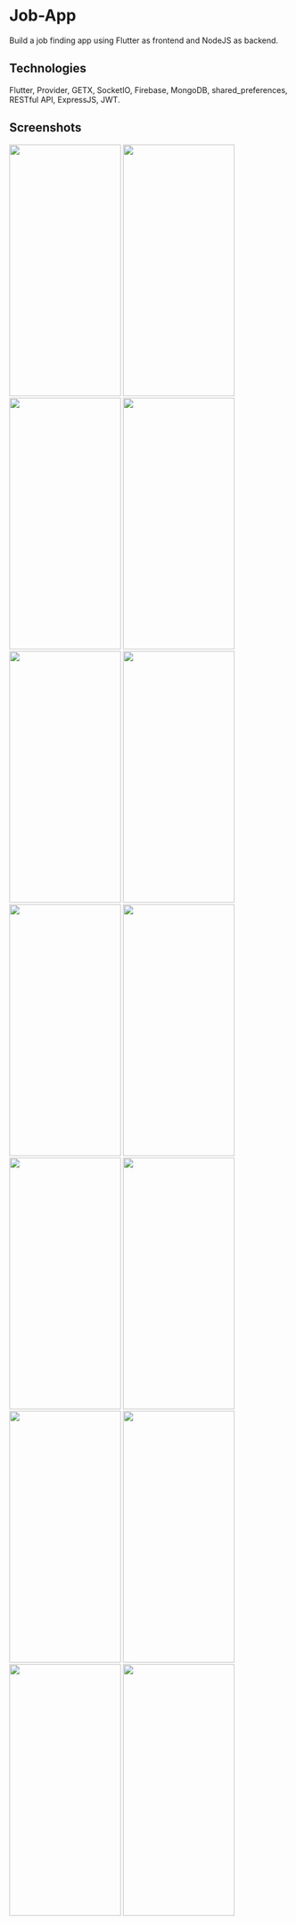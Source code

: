 # Job-App
Build a job finding app using Flutter as frontend and NodeJS as backend.
## Technologies
Flutter, Provider, GETX, SocketIO, Firebase, MongoDB, shared_preferences, RESTful API, ExpressJS, JWT.
## Screenshots
<img src="https://github.com/user-attachments/assets/3d9817ed-d75e-4de1-9dc5-4aae56587fd6" width="200" height="450"/>
<img src="https://github.com/user-attachments/assets/36eeba1a-a538-40a0-ad50-ecfa02314238" width="200" height="450"/>
<img src="https://github.com/user-attachments/assets/7d2ce0ef-4c7a-4c8a-b953-ed3a9f199e1a" width="200" height="450"/>
<img src="https://github.com/user-attachments/assets/3c7ee2b2-6d59-4aa3-a322-d252d6cbef31" width="200" height="450"/>
<img src="https://github.com/user-attachments/assets/c04f9737-a2cb-4539-b9ec-a825b17fa414" width="200" height="450"/>
<img src="https://github.com/user-attachments/assets/e7861f90-43f9-403b-ba21-4cce13dedf2d" width="200" height="450"/>
<img src="https://github.com/user-attachments/assets/e97c0d43-c2f2-4c5e-8cfa-f206599ece53" width="200" height="450"/>
<img src="https://github.com/user-attachments/assets/641e7686-a064-4a60-9ed9-1b70bdbb4598" width="200" height="450"/>
<img src="https://github.com/user-attachments/assets/9799cfab-352c-4456-96ee-72c631b8e253" width="200" height="450"/>
<img src="https://github.com/user-attachments/assets/e862ff63-5584-47b4-986c-69c00c9fd40a" width="200" height="450"/>
<img src="https://github.com/user-attachments/assets/b1641805-a84d-44c5-b86d-e40044b2d226" width="200" height="450"/>
<img src="https://github.com/user-attachments/assets/6e1ca523-7933-452c-8fd3-e78bceded515" width="200" height="450"/>
<img src="https://github.com/user-attachments/assets/924dcaae-58fc-42be-9576-b50f5c9b0f5f" width="200" height="450"/>
<img src="https://github.com/user-attachments/assets/6b6c3159-e83f-418c-8173-29e068648226" width="200" height="450"/>
